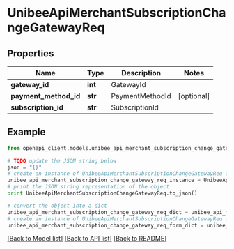 # UnibeeApiMerchantSubscriptionChangeGatewayReq


## Properties

Name | Type | Description | Notes
------------ | ------------- | ------------- | -------------
**gateway_id** | **int** | GatewayId | 
**payment_method_id** | **str** | PaymentMethodId | [optional] 
**subscription_id** | **str** | SubscriptionId | 

## Example

```python
from openapi_client.models.unibee_api_merchant_subscription_change_gateway_req import UnibeeApiMerchantSubscriptionChangeGatewayReq

# TODO update the JSON string below
json = "{}"
# create an instance of UnibeeApiMerchantSubscriptionChangeGatewayReq from a JSON string
unibee_api_merchant_subscription_change_gateway_req_instance = UnibeeApiMerchantSubscriptionChangeGatewayReq.from_json(json)
# print the JSON string representation of the object
print UnibeeApiMerchantSubscriptionChangeGatewayReq.to_json()

# convert the object into a dict
unibee_api_merchant_subscription_change_gateway_req_dict = unibee_api_merchant_subscription_change_gateway_req_instance.to_dict()
# create an instance of UnibeeApiMerchantSubscriptionChangeGatewayReq from a dict
unibee_api_merchant_subscription_change_gateway_req_form_dict = unibee_api_merchant_subscription_change_gateway_req.from_dict(unibee_api_merchant_subscription_change_gateway_req_dict)
```
[[Back to Model list]](../README.md#documentation-for-models) [[Back to API list]](../README.md#documentation-for-api-endpoints) [[Back to README]](../README.md)


